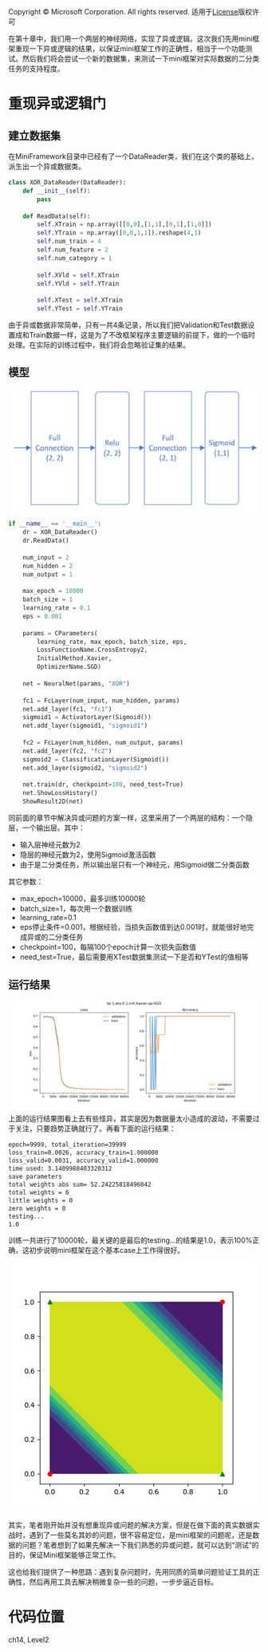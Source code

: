 Copyright © Microsoft Corporation. All rights reserved.
  适用于[License](https://github.com/Microsoft/ai-edu/blob/master/LICENSE.md)版权许可

在第十章中，我们用一个两层的神经网络，实现了异或逻辑。这次我们先用mini框架重现一下异或逻辑的结果，以保证mini框架工作的正确性，相当于一个功能测试。然后我们将会尝试一个新的数据集，来测试一下mini框架对实际数据的二分类任务的支持程度。

# 重现异或逻辑门

## 建立数据集

在MiniFramework目录中已经有了一个DataReader类，我们在这个类的基础上，派生出一个异或数据类。

```Python
class XOR_DataReader(DataReader):
    def __init__(self):
        pass

    def ReadData(self):
        self.XTrain = np.array([[0,0],[1,1],[0,1],[1,0]])
        self.YTrain = np.array([0,0,1,1]).reshape(4,1)
        self.num_train = 4
        self.num_feature = 2
        self.num_category = 1
        
        self.XVld = self.XTrain
        self.YVld = self.YTrain

        self.XTest = self.XTrain
        self.YTest = self.YTrain
```

由于异或数据非常简单，只有一共4条记录，所以我们把Validation和Test数据设置成和Train数据一样，这是为了不改框架程序主要逻辑的前提下，做的一个临时处理。在实际的训练过程中，我们将会忽略验证集的结果。

## 模型

<img src='./Images/14/bc_net.png'/>


```Python
if __name__ == '__main__':
    dr = XOR_DataReader()
    dr.ReadData()
    
    num_input = 2
    num_hidden = 2
    num_output = 1

    max_epoch = 10000
    batch_size = 1
    learning_rate = 0.1
    eps = 0.001

    params = CParameters(
        learning_rate, max_epoch, batch_size, eps,
        LossFunctionName.CrossEntropy2,
        InitialMethod.Xavier, 
        OptimizerName.SGD)

    net = NeuralNet(params, "XOR")

    fc1 = FcLayer(num_input, num_hidden, params)
    net.add_layer(fc1, "fc1")
    sigmoid1 = ActivatorLayer(Sigmoid())
    net.add_layer(sigmoid1, "sigmoid1")
    
    fc2 = FcLayer(num_hidden, num_output, params)
    net.add_layer(fc2, "fc2")
    sigmoid2 = ClassificationLayer(Sigmoid())
    net.add_layer(sigmoid2, "sigmoid2")

    net.train(dr, checkpoint=100, need_test=True)
    net.ShowLossHistory()
    ShowResult2D(net)
```

同前面的章节中解决异或问题的方案一样，这里采用了一个两层的结构：一个隐层，一个输出层。其中：
- 输入层神经元数为2
- 隐层的神经元数为2，使用Sigmoid激活函数
- 由于是二分类任务，所以输出层只有一个神经元，用Sigmoid做二分类函数

其它参数：
- max_epoch=10000，最多训练10000轮
- batch_size=1，每次用一个数据训练
- learning_rate=0.1
- eps停止条件=0.001，根据经验，当损失函数值到达0.001时，就能很好地完成异或的二分类任务
- checkpoint=100，每隔100个epoch计算一次损失函数值
- need_test=True，最后需要用XTest数据集测试一下是否和YTest的值相等

## 运行结果

<img src='./Images/14/ch10_result.png'/>

上面的运行结果图看上去有些怪异，其实是因为数据量太小造成的波动，不需要过于关注，只要趋势正确就行了。再看下面的运行结果：

```
epoch=9999, total_iteration=39999
loss_train=0.0026, accuracy_train=1.000000
loss_valid=0.0031, accuracy_valid=1.000000
time used: 3.1409988403320312
save parameters
total weights abs sum= 52.24225818496042
total weights = 6
little weights = 0
zero weights = 0
testing...
1.0
```
训练一共进行了10000轮，最关键的是最后的testing...的结果是1.0，表示100%正确，这初步说明mini框架在这个基本case上工作得很好。

<img src='./Images/14/ch10_visual.png'/>

其实，笔者刚开始并没有想重现异或问题的解决方案，但是在做下面的真实数据实战时，遇到了一些莫名其妙的问题，很不容易定位，是mini框架的问题呢，还是数据的问题？笔者想到了如果先解决一下我们熟悉的异或问题，就可以达到“测试”的目的，保证Mini框架能够正常工作。

这也给我们提供了一种思路：遇到复杂问题时，先用同质的简单问题验证工具的正确性，然后再用工具去解决稍微复杂一些的问题，一步步逼近目标。


# 代码位置

ch14, Level2
